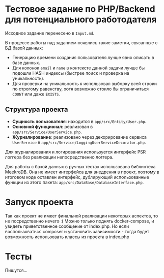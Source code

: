 # Тестовое задание по PHP/Backend для потенциального работодателя

Исходное задание перенесено в `Input.md`.

В процессе работы над заданием появлись такие заметки, связанные с БД базой данных:

- Генерацию времени создания пользователя лучше явно описать в базе данных.
- Для колонок `email` и `name` в контексте данной задачи лучше бы подошли HASH индексы (быстрее поиск и проверка на уникальность).
- Для проверки на уникальность я использовал выборку всей строки по строгому равенству, хотя возможно стоило бы ограничиться `COUNT` или даже `EXISTS`.

## Структура проекта

- **Сущность пользователя**: находится в `app/src/Entity/User.php`.
- **Основной функционал**: реализован в `app/src/Service/UserService.php`.
- **Журналирование**: реализовано через декорирование сервиса `UserService` в `app/src/Service/LoggingUserServiceDecorator.php`.

Для журналирования и логирования используется интерфейс PSR логгера без реализации непосредственно логгера.

Для работы с базой данных в ручных тестах использована библиотека [MeekroDB](https://meekro.com). Она не имеет интерфейса для внедрения в проект, поэтому в итоговом коде оставлен интерфейс, дублирующий использованные функции из этого пакета: `app/src/DataBase/DatabaseInterface.php`.

# Запуск проекта

Так как проект не имеет финальной реализации некоторых аспектов, то не посредственно нечего :)
Можно только поднять docker-compose, и увидеть приветственное сообщение от index.php.
Но если воспользоваться composer и установить зависимости - тогда будет возможность использовать классы из проекта в index.php

# Тесты

Пишутся...

